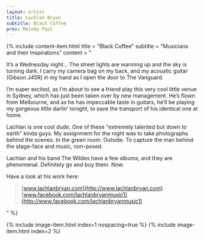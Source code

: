 ```yaml
---
layout: artist
title: Lachlan Bryan
subtitle: Black Coffee
prev: Melody Pool
---
```


{% include content-item.html
  title = "Black Coffee"
  subtitle = "Musicians and their Inspirations"
  content = "

It’s a Wednesday night… The street lights are warming up and the sky is turning dark. I carry my camera bag on my back, and my acoustic guitar (Gibson J45R) in my hand as I open the door to The Vanguard.

I’m super excited, as I’m about to see a friend play this very cool little venue in Sydney, which has just been taken over by new management. He’s flown from Melbourne, and as he has impeccable taste in guitars, he’ll be playing my gorgeous little darlin’ tonight, to save the transport of his identical one at home.

Lachlan is one cool dude. One of these \"extremely talented but down to earth\" kinda guys. My assignment for the night was to take photographs behind the scenes. In the green room. Outside. To capture the man behind the stage-face and music, non-posed.

Lachlan and his band The Wildes have a few albums, and they are phenomenal. Definitely go and buy them. Now.

Have a look at his work here:

> [www.lachlanbryan.com](http://www.lachlanbryan.com)  
> [www.facebook.com/lachlanbryanmusic1](http://www.facebook.com/lachlanbryanmusic1)

  "
%}

{% include image-item.html index=1 nospacing=true %}
{% include image-item.html index=2 %}